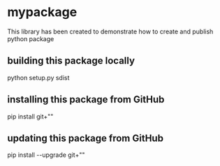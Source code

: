# mypackage
This library has been created to demonstrate how to create and publish python package
## building this package locally
python setup.py sdist
## installing this package from GitHub
pip install git+"<link>"
## updating this package from GitHub
pip install --upgrade git+"<link>"

